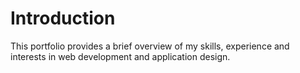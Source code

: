 # Introduction

This portfolio provides a brief overview of my skills, experience and interests in web development and application design. 

